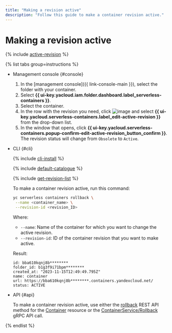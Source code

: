 ```yaml
---
title: "Making a revision active"
description: "Follow this guide to make a container revision active."
---
```


# Making a revision active

{% include [active-revision](../../_includes/serverless-containers/active-revision.md) %}

{% list tabs group=instructions %}

- Management console {#console}

   1. In the [management console]({{ link-console-main }}), select the folder with your container.
   1. Select **{{ ui-key.yacloud.iam.folder.dashboard.label_serverless-containers }}**.
   1. Select the container.
   1. In the row with the revision you need, click ![image](../../_assets/console-icons/ellipsis.svg) and select **{{ ui-key.yacloud.serverless-containers.label_edit-active-revision }}** from the drop-down list.
   1. In the window that opens, click **{{ ui-key.yacloud.serverless-containers.popup-confirm-edit-active-revision_button_confirm }}**. The revision status will change from `Obsolete` to `Active`.


- CLI {#cli}

   {% include [cli-install](../../_includes/cli-install.md) %}

   {% include [default-catalogue](../../_includes/default-catalogue.md) %}

   {% include [get-revision-list](../../_includes/serverless-containers/get-revision-list.md) %}

   To make a container revision active, run this command:

   ```bash
   yc serverless containers rollback \
    --name <container_name> \
    --revision-id <revision_ID>
   ```

   Where:

   * `--name`: Name of the container for which you want to change the active revision.
   * `--revision-id`: ID of the container revision that you want to make active.

   Result:

   ```
   id: bba610kqnj8b********
   folder_id: b1g3f9i71bpm********
   created_at: "2023-11-15T12:49:49.795Z"
   name: container
   url: https://bba610kqnj8b********.containers.yandexcloud.net/
   status: ACTIVE
   ```

- API {#api}

   To make a container revision active, use either the [rollback](../../serverless-containers/containers/api-ref/Container/rollback.md) REST API method for the [Container](../../serverless-containers/containers/api-ref/Container/index.md) resource or the [ContainerService/Rollback](../../serverless-containers/containers/api-ref/grpc/container_service.md#Rollback) gRPC API call.

{% endlist %}